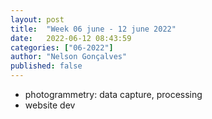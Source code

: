 ```yaml
---
layout: post
title:  "Week 06 june - 12 june 2022"
date:   2022-06-12 08:43:59
categories: ["06-2022"]
author: "Nelson Gonçalves"
published: false
---
```



* photogrammetry: data capture, processing
* website dev


